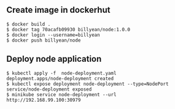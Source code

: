 ## Create image in dockerhut

```
$ docker build .
$ docker tag 70acafb09930 billyean/node:1.0.0
$ docker login --username=billyean
$ docker push billyean/node
```
## Deploy node application

```
$ kubectl apply -f  node-deployment.yaml
deployment.apps/node-deployment created
$ kubectl expose deployment node-deployment --type=NodePort
service/node-deployment exposed
$ minikube service node-deployment --url
http://192.168.99.100:30979
```
